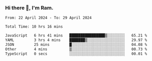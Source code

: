 ### Hi there 👋, I'm Ram.

<!--START_SECTION:waka-->

```txt
From: 22 April 2024 - To: 29 April 2024

Total Time: 10 hrs 16 mins

JavaScript   6 hrs 41 mins   ████████████████▒░░░░░░░░   65.21 %
YAML         3 hrs 4 mins    ███████▒░░░░░░░░░░░░░░░░░   29.97 %
JSON         25 mins         █░░░░░░░░░░░░░░░░░░░░░░░░   04.08 %
Other        4 mins          ▒░░░░░░░░░░░░░░░░░░░░░░░░   00.73 %
TypeScript   0 secs          ░░░░░░░░░░░░░░░░░░░░░░░░░   00.01 %
```

<!--END_SECTION:waka-->
